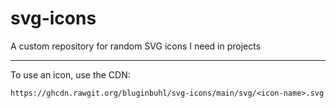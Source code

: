# svg-icons

A custom repository for random SVG icons I need in projects

---

To use an icon, use the CDN:

`https://ghcdn.rawgit.org/bluginbuhl/svg-icons/main/svg/<icon-name>.svg`
